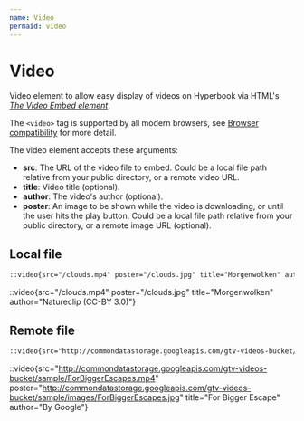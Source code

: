 ```yaml
---
name: Video
permaid: video
---
```


# Video

Video element to allow easy display of videos on Hyperbook via HTML's [_The Video Embed element_](https://developer.mozilla.org/en-US/docs/Web/HTML/Element/video).

The `<video>` tag is supported by all modern browsers, see [Browser compatibility](https://developer.mozilla.org/en-US/docs/Web/HTML/Element/video#browser_compatibility) for more detail.

The video element accepts these arguments:

- **src**: The URL of the video file to embed. Could be a local file path relative from your public directory, or a remote video URL.
- **title**: Video title (optional).
- **author**: The video's author (optional).
- **poster**: An image to be shown while the video is downloading, or until the user hits the play button. Could be a local file path relative from your public directory, or a remote image URL (optional).

## Local file

```markdown
::video{src="/clouds.mp4" poster="/clouds.jpg" title="Morgenwolken" author="Natureclip (CC-BY 3.0)"}
```

::video{src="/clouds.mp4" poster="/clouds.jpg" title="Morgenwolken" author="Natureclip (CC-BY 3.0)"}

## Remote file

```markdown
::video{src="http://commondatastorage.googleapis.com/gtv-videos-bucket/sample/ForBiggerEscapes.mp4" poster="http://commondatastorage.googleapis.com/gtv-videos-bucket/sample/images/ForBiggerEscapes.jpg" title="For Bigger Escape" author="By Google"}
```

::video{src="http://commondatastorage.googleapis.com/gtv-videos-bucket/sample/ForBiggerEscapes.mp4" poster="http://commondatastorage.googleapis.com/gtv-videos-bucket/sample/images/ForBiggerEscapes.jpg" title="For Bigger Escape" author="By Google"}
